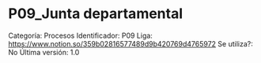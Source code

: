 # P09_Junta departamental

Categoría: Procesos
Identificador: P09
Liga: https://www.notion.so/359b02816577489d9b420769d4765972
Se utiliza?: No
Última versión: 1.0